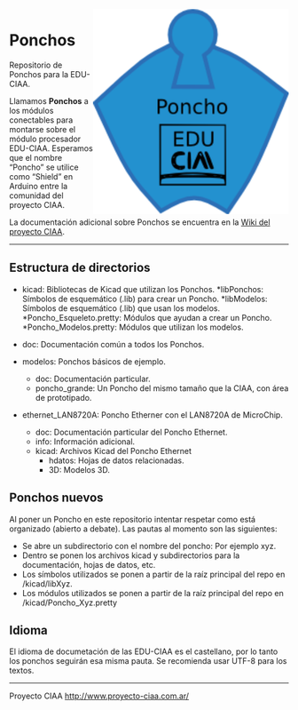 <img src="doc/logo_ponchos_hd.png" style="width:70%" align="right">

Ponchos
=======
Repositorio de Ponchos para la EDU-CIAA.

Llamamos **Ponchos** a los módulos conectables para montarse sobre el 
módulo procesador EDU-CIAA. 
Esperamos que el nombre “Poncho” se utilice como “Shield” en Arduino 
entre la comunidad del proyecto CIAA.

La documentación adicional sobre Ponchos se encuentra en la 
[Wiki del proyecto CIAA](http://www.proyecto-ciaa.com.ar/devwiki/doku.php?id=desarrollo:edu-ciaa:ponchos).


---

Estructura de directorios
-------------------------

* kicad: Bibliotecas de Kicad que utilizan los Ponchos.
  *libPonchos: Símbolos de esquemático (.lib) para crear un Poncho.
  *libModelos: Símbolos de esquemático (.lib) que usan los modelos.
  *Poncho_Esqueleto.pretty: Módulos que ayudan a crear un Poncho.
  *Poncho_Modelos.pretty: Módulos que utilizan los modelos.

* doc: Documentación común a todos los Ponchos.

* modelos: Ponchos básicos de ejemplo.
  * doc: Documentación particular.
  * poncho_grande: Un Poncho del mismo tamaño que la CIAA, con área de prototipado.

* ethernet_LAN8720A: Poncho Etherner con el LAN8720A de MicroChip.
  * doc: Documentación particular del Poncho Ethernet.
  * info: Información adicional.
  * kicad: Archivos Kicad del Poncho Ethernet
    * hdatos: Hojas de datos relacionadas.
    * 3D: Modelos 3D. 

Ponchos nuevos
--------------

Al poner un Poncho en este repositorio intentar respetar como está organizado (abierto a debate). 
Las pautas al momento son las siguientes:

* Se abre un subdirectorio con el nombre del poncho: Por ejemplo xyz.
* Dentro se ponen los archivos kicad y subdirectorios para la documentación, hojas de datos, etc.
* Los símbolos utilizados se ponen a partir de la raíz principal del repo en /kicad/libXyz.
* Los módulos utilizados se ponen a partir de la raíz principal del repo en /kicad/Poncho_Xyz.pretty


Idioma
------
El idioma de documetación de las EDU-CIAA es el castellano, por lo tanto los 
ponchos seguirán esa misma pauta. Se recomienda usar UTF-8 para los textos.

---
Proyecto CIAA http://www.proyecto-ciaa.com.ar/

